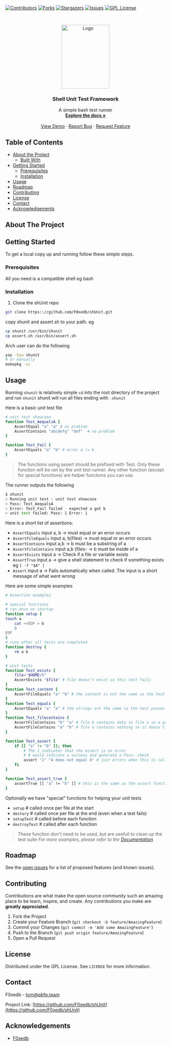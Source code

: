 
[![Contributors][contributors-shield]][contributors-url]
[![Forks][forks-shield]][forks-url]
[![Stargazers][stars-shield]][stars-url]
[![Issues][issues-shield]][issues-url]
[![GPL License][license-shield]][license-url]



<!-- PROJECT LOGO -->
<br />
<p align="center">
  <a href="https://github.com/F0xedb/shUnit">
    <img src="https://tos.pbfp.xyz/images/logo.svg" alt="Logo" width="150" height="200">
  </a>

  <h3 align="center">Shell Unit Test Framework</h3>

  <p align="center">
    A simple bash test runner
    <br />
    <a href="https://github.com/F0xedb/shUnit"><strong>Explore the docs »</strong></a>
    <br />
    <br />
    <a href="https://github.com/F0xedb/shUnit">View Demo</a>
    ·
    <a href="https://github.com/F0xedb/shUnit/issues">Report Bug</a>
    ·
    <a href="https://github.com/F0xedb/shUnit/issues">Request Feature</a>
  </p>
</p>



<!-- TABLE OF CONTENTS -->
## Table of Contents

* [About the Project](#about-the-project)
  * [Built With](#built-with)
* [Getting Started](#getting-started)
  * [Prerequisites](#prerequisites)
  * [Installation](#installation)
* [Usage](#usage)
* [Roadmap](#roadmap)
* [Contributing](#contributing)
* [License](#license)
* [Contact](#contact)
* [Acknowledgements](#acknowledgements)



<!-- ABOUT THE PROJECT -->
## About The Project


<!-- GETTING STARTED -->
## Getting Started

To get a local copy up and running follow these simple steps.

### Prerequisites

All you need is a compatible shell eg bash

### Installation
 
1. Clone the shUnit repo
```sh
git clone https:://github.com/F0xedb/shUnit.git
```

copy shunit and assert.sh to your path.
eg

```bash
cp shunit /usr/bin/shunit
cp assert.sh /usr/bin/assert.sh
```

Arch user can do the following

```bash
yay -Syu shunit
# or manually
makepkg -si
```


<!-- USAGE EXAMPLES -->
## Usage

Running `shunit` is relatively simple `cd` into the root directory of the project and run `shunit`
shunit will run all files ending with `.shunit`

Here is a basic unit test file
```bash
# unit test showcase
function Test_AequalsA {
    AssertEqual "a" "a" # no problem
    AssertContains "abcdefg" "def"  # no problem
}

function Test_Fail {
    AssertEquals "a" "b" # error a != b
}
```

> The functions using assert should be prefixed with Test. Only these function will be ran by the unit test runner. Any other function (except for special functions) are helper functions you can use.

The runner outputs the following

```bash
$ shunit
> Running unit test : unit test showcase
> Pass: Test_AequalsA
> Error: Test_Fail failed - expected a got b
> unit test failed: Pass: 1 Error: 1
```

Here is a short list of assertions:
* `AssertEquals` input a, b -> must equal or an error occurs
* `AssertFileEquals` input a, b(files) -> must equal or an error occurs
* `AssertContains` input a,b -> b must be a substring of a
* `AssertFileContains` input a,b (files- -> b must be inside of a
* `AssertExists` input a -> Check if a file or variable exists
* `AssertTrue` input a -> give a shell statement to check if something exists eg `[ -f "$A" ]`
* `Assert` input a -> Fails automatically when called. The input is a short message of what went wrong

Here are some simple examples

```bash
# Assertion examples

# special functions
# ran once on startup
function setup {
touch a
    cat <<EOF > b
    b
EOF
}
# runs after all tests are completed
function destroy {
    rm a b
}

# unit tests
function Test_exists {
    file="$HOME/h"
    AssertExists "$file" # file doesn't exist so this test fails
}
function Test_content {
    AssertFileEquals "a" "b" # the content is not the same so the test failes
}
function Test_equals {
    AssertEquals "a" "a" # the strings are the same so the test passes
}
function Test_filecontains {
    AssertFileContains "b" "a" # file b contains data in file a so a pass
    AssertFileContains "a" "b" # file a contains nothing so it doesn't contain the data in b => test failed
}

function Test_assert {
    if [[ "a" != "b" ]]; then
        # The 1 indicates that the assert is an error
        # 0 would indicate a success and generate a Pass: check
        assert "1" "A does not equal b" # just errors when this is called
    fi
}

function Test_assert_true {
    assertTrue [[ "a" != "b" ]] # this is the same as the assert function
}
```

Optionally we have "special" functions for helping your unit tests

* `setup` # called once per file at the start
* `destory` # called once per file at the end (even when a test fails)
* `setupTest` # called before each function
* `destroyTest` # called after each function

> These function don't need to be used, but are usefull to clean up the test suite
_For more examples, please refer to the [Documentation](https://www.github.com/F0xedb/shUnit/wiki)_



<!-- ROADMAP -->
## Roadmap

See the [open issues](https://github.com/F0xedb/shUnit/issues) for a list of proposed features (and known issues).



<!-- CONTRIBUTING -->
## Contributing

Contributions are what make the open source community such an amazing place to be learn, inspire, and create. Any contributions you make are **greatly appreciated**.

1. Fork the Project
2. Create your Feature Branch (`git checkout -b feature/AmazingFeature`)
3. Commit your Changes (`git commit -m 'Add some AmazingFeature'`)
4. Push to the Branch (`git push origin feature/AmazingFeature`)
5. Open a Pull Request



<!-- LICENSE -->
## License

Distributed under the GPL License. See `LICENSE` for more information.



<!-- CONTACT -->
## Contact

F0xedb - tom@pbfp.team

Project Link: [https://github.com/F0xedb/shUnit](https://github.com/F0xedb/shUnit)



<!-- ACKNOWLEDGEMENTS -->
## Acknowledgements

* [F0xedb](https://github.com/F0xedb/shUnit)





<!-- MARKDOWN LINKS & IMAGES -->
<!-- https://www.markdownguide.org/basic-syntax/#reference-style-links -->
[contributors-shield]: https://img.shields.io/github/contributors/F0xedb/shUnit.svg?style=flat-square
[contributors-url]: https://github.com/F0xedb/shUnit/graphs/contributors
[forks-shield]: https://img.shields.io/github/forks/F0xedb/shUnit.svg?style=flat-square
[forks-url]: https://github.com/F0xedb/shUnit/network/members
[stars-shield]: https://img.shields.io/github/stars/F0xedb/shUnit.svg?style=flat-square
[stars-url]: https://github.com/F0xedb/shUnit/stargazers
[issues-shield]: https://img.shields.io/github/issues/F0xedb/shUnit.svg?style=flat-square
[issues-url]: https://github.com/F0xedb/shUnit/issues
[license-shield]: https://img.shields.io/github/license/F0xedb/shUnit.svg?style=flat-square
[license-url]: https://github.com/F0xedb/shUnit/blob/master/LICENSE.txt
[product-screenshot]: https://tos.pbfp.xyz/images/logo.svg
